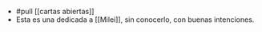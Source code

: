 - #pull [[cartas abiertas]]
- Esta es una dedicada a [[Milei]], sin conocerlo, con buenas intenciones.
